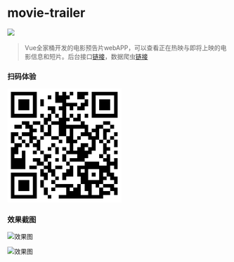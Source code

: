 # movie-trailer 

![](https://travis-ci.org/lhz960904/movie-trailer.svg?branch=master)


> Vue全家桶开发的电影预告片webAPP，可以查看正在热映与即将上映的电影信息和短片。后台接口[链接](https://github.com/lhz960904/movie-api)，数据爬虫[链接](https://github.com/lhz960904/movie-crawler)

### 扫码体验

![](./images/qrcode.png)

### 效果截图

![效果图](./images/effect1.gif)

![效果图](./images/effect2.gif)




